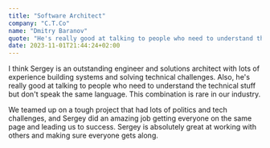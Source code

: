 ```yaml
---
title: "Software Architect"
company: "C.T.Co"
name: "Dmitry Baranov"
quote: "He's really good at talking to people who need to understand the technical stuff but don't speak the same language. This combination is rare in our industry."
date: 2023-11-01T21:44:24+02:00
---
```


I think Sergey is an outstanding engineer and solutions architect with lots of experience building systems and solving technical challenges.
Also, he's really good at talking to people who need to understand the technical stuff but don't speak the same language.
This combination is rare in our industry.

We teamed up on a tough project that had lots of politics and tech challenges, and Sergey did an amazing job getting everyone on the same page and leading us to success.
Sergey is absolutely great at working with others and making sure everyone gets along.
